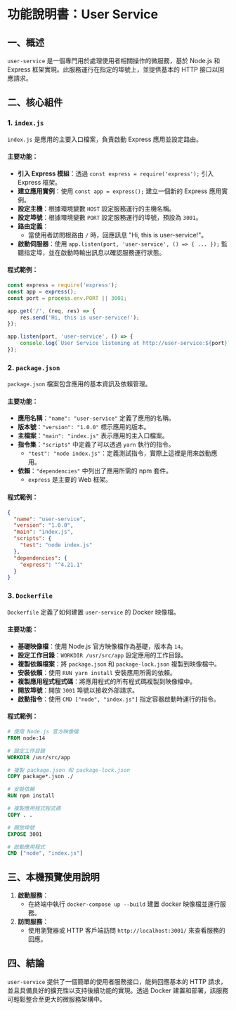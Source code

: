 # 功能說明書：User Service

## 一、概述

`user-service` 是一個專門用於處理使用者相關操作的微服務，基於 Node.js 和 Express 框架實現。此服務運行在指定的埠號上，並提供基本的 HTTP 接口以回應請求。

## 二、核心組件

### 1. `index.js`

`index.js` 是應用的主要入口檔案，負責啟動 Express 應用並設定路由。

#### 主要功能：
- **引入 Express 模組**：透過 `const express = require('express');` 引入 Express 框架。
- **建立應用實例**：使用 `const app = express();` 建立一個新的 Express 應用實例。
- **設定主機**：根據環境變數 `HOST` 設定服務運行的主機名稱。
- **設定埠號**：根據環境變數 `PORT` 設定服務運行的埠號，預設為 `3001`。
- **路由定義**：
  - 當使用者訪問根路由 `/` 時，回應訊息 "Hi, this is user-service!"。
- **啟動伺服器**：使用 `app.listen(port, 'user-service', () => { ... });` 監聽指定埠，並在啟動時輸出訊息以確認服務運行狀態。

#### 程式範例：
```javascript
const express = require('express');
const app = express();
const port = process.env.PORT || 3001;

app.get('/', (req, res) => {
    res.send('Hi, this is user-service!');
});

app.listen(port, 'user-service', () => {
    console.log(`User Service listening at http://user-service:${port}`);
});
```

### 2. `package.json`

`package.json` 檔案包含應用的基本資訊及依賴管理。

#### 主要功能：
- **應用名稱**：`"name": "user-service"` 定義了應用的名稱。
- **版本號**：`"version": "1.0.0"` 標示應用的版本。
- **主檔案**：`"main": "index.js"` 表示應用的主入口檔案。
- **指令集**：`"scripts"` 中定義了可以透過 `yarn` 執行的指令。
  - `"test": "node index.js"`：定義測試指令，實際上這裡是用來啟動應用。
- **依賴**：`"dependencies"` 中列出了應用所需的 npm 套件。
  - `express` 是主要的 Web 框架。

#### 程式範例：
```json
{
  "name": "user-service",
  "version": "1.0.0",
  "main": "index.js",
  "scripts": {
    "test": "node index.js"
  },
  "dependencies": {
    "express": "^4.21.1"
  }
}
```

### 3. `Dockerfile`

`Dockerfile` 定義了如何建置 `user-service` 的 Docker 映像檔。

#### 主要功能：
- **基礎映像檔**：使用 Node.js 官方映像檔作為基礎，版本為 `14`。
- **設定工作目錄**：`WORKDIR /usr/src/app` 設定應用的工作目錄。
- **複製依賴檔案**：將 `package.json` 和 `package-lock.json` 複製到映像檔中。
- **安裝依賴**：使用 `RUN yarn install` 安裝應用所需的依賴。
- **複製應用程式程式碼**：將應用程式的所有程式碼複製到映像檔中。
- **開放埠號**：開放 `3001` 埠號以接收外部請求。
- **啟動指令**：使用 `CMD ["node", "index.js"]` 指定容器啟動時運行的指令。

#### 程式範例：
```dockerfile
# 使用 Node.js 官方映像檔
FROM node:14

# 設定工作目錄
WORKDIR /usr/src/app

# 複製 package.json 和 package-lock.json
COPY package*.json ./ 

# 安裝依賴
RUN npm install

# 複製應用程式程式碼
COPY . .

# 開放埠號
EXPOSE 3001

# 啟動應用程式
CMD ["node", "index.js"]
```

## 三、本機預覽使用說明

1. **啟動服務**：
   - 在終端中執行 `docker-compose up --build` 建置 docker 映像檔並運行服務。
2. **訪問服務**：
   - 使用瀏覽器或 HTTP 客戶端訪問 `http://localhost:3001/` 來查看服務的回應。

## 四、結論

`user-service` 提供了一個簡單的使用者服務接口，能夠回應基本的 HTTP 請求，並且具備良好的擴充性以支持後續功能的實現。透過 Docker 建置和部署，該服務可輕鬆整合至更大的微服務架構中。